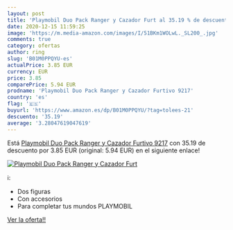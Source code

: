 ```yaml
---
layout: post
title: 'Playmobil Duo Pack Ranger y Cazador Furt al 35.19 % de descuento'
date: 2020-12-15 11:59:25
image: 'https://m.media-amazon.com/images/I/51BKm1WOLwL._SL200_.jpg'
comments: true
category: ofertas
author: ring
slug: 'B01M0PPQYU-es'
actualPrice: 3.85 EUR
currency: EUR
price: 3.85
comparePrice: 5.94 EUR
prodname: 'Playmobil Duo Pack Ranger y Cazador Furtivo 9217'
country: 'es'
flag: '🇪🇸'
buyurl: 'https://www.amazon.es/dp/B01M0PPQYU/?tag=tolees-21'
descuento: '35.19'
average: '3.28047619047619'
---
```


Está [Playmobil Duo Pack Ranger y Cazador Furtivo 9217](https://www.amazon.es/dp/B01M0PPQYU/?tag=tolees-21) con 35.19 de descuento por 3.85 EUR (original: 5.94 EUR) en el siguiente enlace!

[![Playmobil Duo Pack Ranger y Cazador Furt](https://m.media-amazon.com/images/I/51BKm1WOLwL._SL200_.jpg)](https://www.amazon.es/dp/B01M0PPQYU/?tag=tolees-21)

ℹ️:

- Dos figuras
- Con accesorios
- Para completar tus mundos PLAYMOBIL

[Ver la oferta!!](https://www.amazon.es/dp/B01M0PPQYU/?tag=tolees-21)
